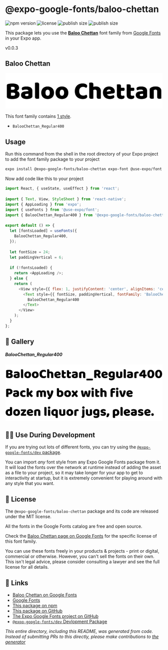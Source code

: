 # @expo-google-fonts/baloo-chettan

![npm version](https://flat.badgen.net/npm/v/@expo-google-fonts/baloo-chettan)
![license](https://flat.badgen.net/github/license/expo/google-fonts)
![publish size](https://flat.badgen.net/packagephobia/install/@expo-google-fonts/baloo-chettan)
![publish size](https://flat.badgen.net/packagephobia/publish/@expo-google-fonts/baloo-chettan)

This package lets you use the [**Baloo Chettan**](https://fonts.google.com/specimen/Baloo+Chettan) font family from [Google Fonts](https://fonts.google.com/) in your Expo app.

v0.0.3

## Baloo Chettan

![Baloo Chettan](./font-family.png)

This font family contains [1 style](#-gallery).

- `BalooChettan_Regular400`

## Usage

Run this command from the shell in the root directory of your Expo project to add the font family package to your project
```sh
expo install @expo-google-fonts/baloo-chettan expo-font @use-expo/font
```

Now add code like this to your project
```js
import React, { useState, useEffect } from 'react';

import { Text, View, StyleSheet } from 'react-native';
import { AppLoading } from 'expo';
import { useFonts } from '@use-expo/font';
import { BalooChettan_Regular400 } from '@expo-google-fonts/baloo-chettan';

export default () => {
  let [fontsLoaded] = useFonts({
    BalooChettan_Regular400,
  });

  let fontSize = 24;
  let paddingVertical = 6;

  if (!fontsLoaded) {
    return <AppLoading />;
  } else {
    return (
      <View style={{ flex: 1, justifyContent: 'center', alignItems: 'center' }}>
        <Text style={{ fontSize, paddingVertical, fontFamily: 'BalooChettan_Regular400' }}>
          BalooChettan_Regular400
        </Text>
      </View>
    );
  }
};

```

## 🔡 Gallery

##### BalooChettan_Regular400
![BalooChettan_Regular400](./5e430d6e47dbe9220996407624585cda368b6ce19a23c3f46844a06db3c0a679.ttf.png)


## 👩‍💻 Use During Development

If you are trying out lots of different fonts, you can try using the [`@expo-google-fonts/dev` package](https://github.com/expo/google-fonts/tree/master/font-packages/dev#readme).

You can import *any* font style from any Expo Google Fonts package from it. It will load the fonts
over the network at runtime instead of adding the asset as a file to your project, so it may take longer
for your app to get to interactivity at startup, but it is extremely convenient
for playing around with any style that you want.

## 📖 License

The `@expo-google-fonts/baloo-chettan` package and its code are released under the MIT license.

All the fonts in the Google Fonts catalog are free and open source.

Check the [Baloo Chettan page on Google Fonts](https://fonts.google.com/specimen/Baloo+Chettan) for the specific license of this font family.

You can use these fonts freely in your products & projects - print or digital, commercial or otherwise. However, you can't sell the fonts on their own. This isn't legal advice, please consider consulting a lawyer and see the full license for all details.

## 🔗 Links

- [Baloo Chettan on Google Fonts](https://fonts.google.com/specimen/Baloo+Chettan)
- [Google Fonts](https://fonts.google.com/)
- [This package on npm](https://www.npmjs.com/package/@expo-google-fonts/baloo-chettan)
- [This package on GitHub](https://github.com/expo/google-fonts/tree/master/font-packages/baloo-chettan)
- [The Expo Google Fonts project on GitHub](https://github.com/expo/google-fonts)
- [`@expo-google-fonts/dev` Devlopment Package](https://github.com/expo/google-fonts/tree/master/font-packages/dev)


*This entire directory, including this README, was generated from code. Instead of submitting PRs to this directly, please make contributions to [the generator](https://github.com/expo/google-fonts/tree/master/packages/generator)*
